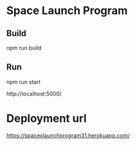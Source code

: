 # Space Launch Program

## Build

npm run build

## Run
 
npm run start

http://localhost:5000/

# Deployment url

https://spacexlaunchprogram31.herokuapp.com/
